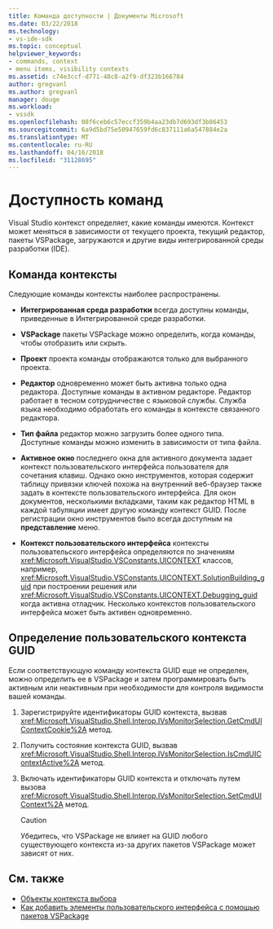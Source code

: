 ```yaml
---
title: Команда доступности | Документы Microsoft
ms.date: 03/22/2018
ms.technology:
- vs-ide-sdk
ms.topic: conceptual
helpviewer_keywords:
- commands, context
- menu items, visibility contexts
ms.assetid: c74e3ccf-d771-48c8-a2f9-df323b166784
author: gregvanl
ms.author: gregvanl
manager: douge
ms.workload:
- vssdk
ms.openlocfilehash: 08f6ceb6c57eccf359b4aa23db7d693df3b86453
ms.sourcegitcommit: 6a9d5bd75e50947659fd6c837111a6a547884e2a
ms.translationtype: MT
ms.contentlocale: ru-RU
ms.lasthandoff: 04/16/2018
ms.locfileid: "31128695"
---
```

# <a name="command-availability"></a>Доступность команд

Visual Studio контекст определяет, какие команды имеются. Контекст может меняться в зависимости от текущего проекта, текущий редактор, пакеты VSPackage, загружаются и другие виды интегрированной среды разработки (IDE).

## <a name="command-contexts"></a>Команда контексты

Следующие команды контексты наиболее распространены.

-   **Интегрированная среда разработки** всегда доступны команды, приведенные в Интегрированной среде разработки.

-   **VSPackage** пакеты VSPackage можно определить, когда команды, чтобы отобразить или скрыть.

-   **Проект** проекта команды отображаются только для выбранного проекта.

-   **Редактор** одновременно может быть активна только одна редактора. Доступные команды в активном редакторе. Редактор работает в тесном сотрудничестве с языковой службы. Служба языка необходимо обработать его команды в контексте связанного редактора.

-   **Тип файла** редактор можно загрузить более одного типа. Доступные команды можно изменить в зависимости от типа файла.

-   **Активное окно** последнего окна для активного документа задает контекст пользовательского интерфейса пользователя для сочетания клавиш. Однако окно инструментов, которая содержит таблицу привязки ключей похожа на внутренний веб-браузер также задать в контексте пользовательского интерфейса. Для окон документов, несколькими вкладками, таким как редактор HTML в каждой табуляции имеет другую команду контекст GUID. После регистрации окно инструментов было всегда доступным на **представление** меню.

-   **Контекст пользовательского интерфейса** контексты пользовательского интерфейса определяются по значениям <xref:Microsoft.VisualStudio.VSConstants.UICONTEXT> классов, например, <xref:Microsoft.VisualStudio.VSConstants.UICONTEXT.SolutionBuilding_guid> при построении решения или <xref:Microsoft.VisualStudio.VSConstants.UICONTEXT.Debugging_guid> когда активна отладчик. Несколько контекстов пользовательского интерфейса может быть активен одновременно.

## <a name="defining-custom-context-guids"></a>Определение пользовательского контекста GUID

Если соответствующую команду контекста GUID еще не определен, можно определить ее в VSPackage и затем программировать быть активным или неактивным при необходимости для контроля видимости вашей команды.

1.  Зарегистрируйте идентификаторы GUID контекста, вызвав <xref:Microsoft.VisualStudio.Shell.Interop.IVsMonitorSelection.GetCmdUIContextCookie%2A> метод.

2.  Получить состояние контекста GUID, вызвав <xref:Microsoft.VisualStudio.Shell.Interop.IVsMonitorSelection.IsCmdUIContextActive%2A> метод.

3.  Включать идентификаторы GUID контекста и отключать путем вызова <xref:Microsoft.VisualStudio.Shell.Interop.IVsMonitorSelection.SetCmdUIContext%2A> метод.

    > [!CAUTION]
    > Убедитесь, что VSPackage не влияет на GUID любого существующего контекста из-за других пакетов VSPackage может зависят от них.

## <a name="see-also"></a>См. также

- [Объекты контекста выбора](../../extensibility/internals/selection-context-objects.md)
- [Как добавить элементы пользовательского интерфейса с помощью пакетов VSPackage](../../extensibility/internals/how-vspackages-add-user-interface-elements.md)